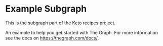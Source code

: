 # Example Subgraph

This is the subgraph part of the Keto recipes project.

An example to help you get started with The Graph. For more information see the docs on https://thegraph.com/docs/.
